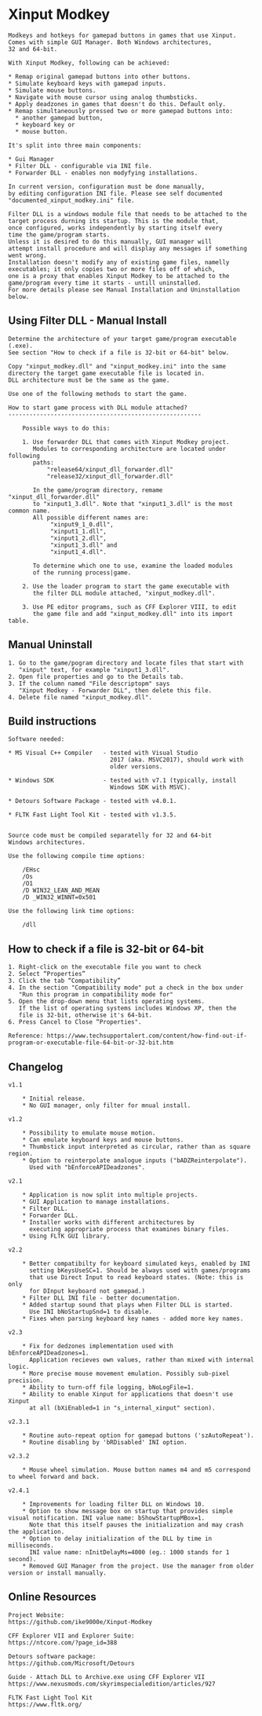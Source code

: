 
Xinput Modkey
==========================

	Modkeys and hotkeys for gamepad buttons in games that use Xinput.
	Comes with simple GUI Manager. Both Windows architectures,
	32 and 64-bit.

	With Xinput Modkey, following can be achieved:

	* Remap original gamepad buttons into other buttons.
	* Simulate keyboard keys with gamepad inputs.
	* Simulate mouse buttons.
	* Navigate with mouse cursor using analog thumbsticks.
	* Apply deadzones in games that doesn't do this. Default only.
	* Remap simultaneously pressed two or more gamepad buttons into:
	  * another gamepad button,
	  * keyboard key or
	  * mouse button.

	It's split into three main components:

	* Gui Manager
	* Filter DLL - configurable via INI file.
	* Forwarder DLL - enables non modyfying installations.

	In current version, configuration must be done manually,
	by editing configuration INI file. Please see self documented
	"documented_xinput_modkey.ini" file.

	Filter DLL is a windows module file that needs to be attached to the
	target process durning its startup. This is the module that,
	once configured, works independently by starting itself every
	time the game/program starts.
	Unless it is desired to do this manually, GUI manager will
	attempt install procedure and will display any messages if something went wrong.
	Installation doesn't modify any of existing game files, namelly
	executables; it only copies two or more files off of which,
	one is a proxy that enables Xinput Modkey to be attached to the
	game/program every time it starts - untill uninstalled.
	For more details please see Manual Installation and Uninstallation below.



Using Filter DLL - Manual Install
--------------------------------------------------

	Determine the architecture of your target game/program executable (.exe).
	See section "How to check if a file is 32-bit or 64-bit" below.

	Copy "xinput_modkey.dll" and "xinput_modkey.ini" into the same
	directory the target game executable file is located in.
	DLL architecture must be the same as the game.

	Use one of the following methods to start the game.

	How to start game process with DLL module attached?
	-------------------------------------------------------

		Possible ways to do this:

		1. Use forwarder DLL that comes with Xinput Modkey project.
		   Modules to corresponding architecture are located under following
		   paths:
		       "release64/xinput_dll_forwarder.dll"
		       "release32/xinput_dll_forwarder.dll"
		   
		   In the game/program directory, remame "xinput_dll_forwarder.dll"
		   to "xinput1_3.dll". Note that "xinput1_3.dll" is the most common name.
		   All possible different names are: 
				"xinput9_1_0.dll", 
				"xinput1_1.dll", 
				"xinput1_2.dll", 
				"xinput1_3.dll" and 
				"xinput1_4.dll".
		   
		   To determine which one to use, examine the loaded modules 
		   of the running process|game.

		2. Use the loader program to start the game executable with
		   the filter DLL module attached, "xinput_modkey.dll".

		3. Use PE editor programs, such as CFF Explorer VIII, to edit
		   the game file and add "xinput_modkey.dll" into its import table.


Manual Uninstall
----------------------------

	1. Go to the game/pogram directory and locate files that start with
	   "xinput" text, for example "xinput1_3.dll".
	2. Open file properties and go to the Details tab.
	3. If the column named "File descriptopm" says
	   "Xinput Modkey - Forwarder DLL", then delete this file.
	4. Delete file named "xinput_modkey.dll".




Build instructions
--------------------------

	Software needed:

	* MS Visual C++ Compiler   - tested with Visual Studio
	                             2017 (aka. MSVC2017), should work with
	                             older versions.

	* Windows SDK              - tested with v7.1 (typically, install
	                             Windows SDK with MSVC).

	* Detours Software Package - tested with v4.0.1.

	* FLTK Fast Light Tool Kit - tested with v1.3.5.


	Source code must be compiled separatelly for 32 and 64-bit
	Windows architectures.

	Use the following compile time options:

		/EHsc
		/Os
		/O1
		/D WIN32_LEAN_AND_MEAN
		/D _WIN32_WINNT=0x501

	Use the following link time options:

		/dll


How to check if a file is 32-bit or 64-bit
---------------------------------------------

	1. Right-click on the executable file you want to check
	2. Select “Properties”
	3. Click the tab “Compatibility”
	4. In the section "Compatibility mode" put a check in the box under
	   "Run this program in compatibility mode for"
	5. Open the drop-down menu that lists operating systems.
	   If the list of operating systems includes Windows XP, then the
	   file is 32-bit, otherwise it's 64-bit.
	6. Press Cancel to Close “Properties".

	Reference: https://www.techsupportalert.com/content/how-find-out-if-program-or-executable-file-64-bit-or-32-bit.htm



Changelog
----------------------

	v1.1

		* Initial release.
		* No GUI manager, only filter for mnual install.

	v1.2

		* Possibility to emulate mouse motion.
		* Can emulate keyboard keys and mouse buttons.
		* Thumbstick input interpreted as circular, rather than as square region.
		* Option to reinterpolate analogue inputs ("bADZReinterpolate").
		  Used with "bEnforceAPIDeadzones".

	v2.1

		* Application is now split into multiple projects.
		* GUI Application to manage installations.
		* Filter DLL.
		* Forwarder DLL.
		* Installer works with different architectures by
		  executing appropriate process that examines binary files.
		* Using FLTK GUI library.

	v2.2

		* Better compatibilty for keyboard simulated keys, enabled by INI
		  setting bKeysUseSC=1. Should be always used with games/programs
		  that use Direct Input to read keyboard states. (Note: this is only
		  for DInput keyboard not gamepad.)
		* Filter DLL INI file - better documentation.
		* Added startup sound that plays when Filter DLL is started.
		  Use INI bNoStartupSnd=1 to disable.
		* Fixes when parsing keyboard key names - added more key names.

	v2.3

		* Fix for dedzones implementation used with bEnforceAPIDeadzones=1.
		  Application recieves own values, rather than mixed with internal logic.
		* More precise mouse movement emulation. Possibly sub-pixel precision.
		* Ability to turn-off file logging, bNoLogFile=1.
		* Ability to enable Xinput for applications that doesn't use Xinput
		  at all (bXiEnabled=1 in "s_internal_xinput" section).

	v2.3.1

		* Routine auto-repeat option for gamepad buttons ('szAutoRepeat').
		* Routine disabling by 'bRDisabled' INI option.
	
	v2.3.2

		* Mouse wheel simulation. Mouse button names m4 and m5 correspond to wheel forward and back.
	
	v2.4.1
	
		* Improvements for loading filter DLL on Windows 10.
		* Option to show message box on startup that provides simple visual notification. INI value name: bShowStartupMBox=1.
		  Note that this itself pauses the initialization and may crash the application.
		* Option to delay initialization of the DLL by time in milliseconds.
		  INI value name: nInitDelayMs=4000 (eg.: 1000 stands for 1 second).
		* Removed GUI Manager from the project. Use the manager from older version or install manually.


Online Resources
----------------------

	Project Website:
	https://github.com/ike9000e/Xinput-Modkey

	CFF Explorer VII and Explorer Suite:
	https://ntcore.com/?page_id=388

	Detours software package:
	https://github.com/Microsoft/Detours

	Guide - Attach DLL to Archive.exe using CFF Explorer VII
	https://www.nexusmods.com/skyrimspecialedition/articles/927

	FLTK Fast Light Tool Kit
	https://www.fltk.org/

